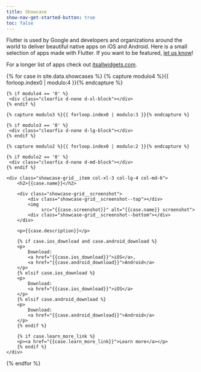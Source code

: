 ```yaml
---
title: Showcase
show-nav-get-started-button: true
toc: false
---
```


Flutter is used by Google and developers and organizations around the world
to deliver beautiful native apps on iOS and Android.
Here is a small selection of apps made with Flutter.
If you want to be featured, [let us know][]!

[let us know]: https://docs.google.com/forms/d/e/1FAIpQLScP5iDNGrlVXdGxmRDzjCnqXS0KUDld-3cR-njAL0kDO2ULFg/viewform

For a longer list of apps check out [itsallwidgets.com](https://itsallwidgets.com/flutter-apps).

<div class="showcase-grid__row row">

{% for case in site.data.showcases %}
    {% capture modulo4 %}{{ forloop.index0 | modulo:4 }}{% endcapture %}

    {% if modulo4 == '0' %}
     <div class="clearfix d-none d-xl-block"></div>
    {% endif %}

    {% capture modulo3 %}{{ forloop.index0 | modulo:3 }}{% endcapture %}

    {% if modulo3 == '0' %}
     <div class="clearfix d-none d-lg-block"></div>
    {% endif %}

    {% capture modulo2 %}{{ forloop.index0 | modulo:2 }}{% endcapture %}

    {% if modulo2 == '0' %}
     <div class="clearfix d-none d-md-block"></div>
    {% endif %}

    <div class="showcase-grid__item col-xl-3 col-lg-4 col-md-6">
        <h2>{{case.name}}</h2>

        <div class="showcase-grid__screenshot">
            <div class="showcase-grid__screenshot--top"></div>
            <img
                 src="{{case.screenshot}}" alt="{{case.name}} screenshot">
            <div class="showcase-grid__screenshot--bottom"></div>
        </div>

        <p>{{case.description}}</p>

        {% if case.ios_download and case.android_download %}
        <p>
            Download:
            <a href="{{case.ios_download}}">iOS</a>,
            <a href="{{case.android_download}}">Android</a>
        </p>
        {% elsif case.ios_download %}
        <p>
            Download:
            <a href="{{case.ios_download}}">iOS</a>
        </p>
        {% elsif case.android_download %}
        <p>
            Download:
            <a href="{{case.android_download}}">Android</a>
        </p>
        {% endif %}

        {% if case.learn_more_link %}
        <p><a href="{{case.learn_more_link}}">Learn more</a></p>
        {% endif %}
    </div>
{% endfor %}

</div> <!-- end of showcase--grid__row -->

